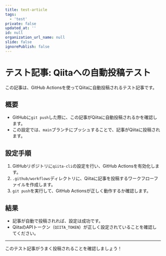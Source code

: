 ```yaml
---
title: test-article
tags:
  - 'test'
private: false
updated_at: ''
id: null
organization_url_name: null
slide: false
ignorePublish: false
---
```

# テスト記事: Qiitaへの自動投稿テスト

この記事は、GitHub Actionsを使ってQiitaに自動投稿されるテスト記事です。

## 概要

- GitHubに`git push`した際に、この記事がQiitaに自動投稿されるかを確認します。
- この設定では、`main`ブランチにプッシュすることで、記事がQiitaに投稿されます。

## 設定手順

1. GitHubリポジトリに`qiita-cli`の設定を行い、GitHub Actionsを有効化します。
2. `.github/workflows`ディレクトリに、Qiitaに記事を投稿するワークフローファイルを作成します。
3. `git push`を実行して、GitHub Actionsが正しく動作するか確認します。

## 結果

- 記事が自動で投稿されれば、設定は成功です。
- QiitaのAPIトークン（`QIITA_TOKEN`）が正しく設定されていることを確認してください。

---

このテスト記事がうまく投稿されることを確認しましょう！